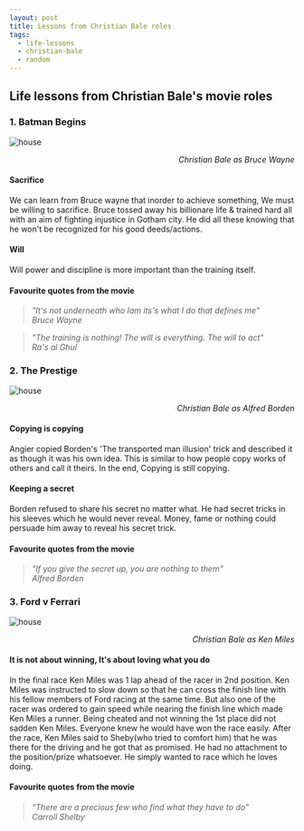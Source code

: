 ```yaml
---
layout: post
title: Lessons from Christian Bale roles
tags:
  - life-lessons
  - christian-bale
  - random
---
```

## Life lessons from Christian Bale's movie roles
### 1. Batman Begins

![house](../../../assets/images/batman-begins.jpg)
<div style="text-align: right"> <cite>Christian Bale as Bruce Wayne</cite></div>

#### Sacrifice
We can learn from Bruce wayne that inorder to achieve something, We must be willing to sacrifice. Bruce tossed away his billionare life & trained hard all with an aim of fighting injustice in Gotham city. He did all these knowing that he won't be recognized for his good deeds/actions.

#### Will
Will power and discipline is more important than the training itself.

#### Favourite quotes from the movie
>_"It's not underneath who Iam its's what I do that defines me"_<br>
><cite>Bruce Wayne</cite>

>_"The training is nothing! The will is everything. The will to act"_<br>
><cite>Ra's al Ghul</cite>

### 2. The Prestige

![house](../../../assets/images/Borden.jpg)
<div style="text-align: right"> <cite>Christian Bale as Alfred Borden</cite></div>

#### Copying is copying
Angier copied Borden's 'The transported man illusion' trick and described it as though it was his own idea. This is similar to how people copy works of others and call it theirs. In the end, Copying is still copying.

#### Keeping a secret
Borden refused to share his secret no matter what. He had secret tricks in his sleeves which he would never reveal. Money, fame or nothing could persuade him away to reveal his secret trick. 

#### Favourite quotes from the movie
>_"If you give the secret up, you are nothing to them"_<br>
><cite>Alfred Borden</cite>

### 3. Ford v Ferrari

![house](../../../assets/images/ford-v-ferrari-2019-christian-bale.png)
<div style="text-align: right"> <cite>Christian Bale as Ken Miles</cite></div>

#### It is not about winning, It's about loving what you do
In the final race Ken Miles was 1 lap ahead of the racer in 2nd position. Ken Miles was instructed to slow down so that he can cross the finish line with his fellow members of Ford racing at the same time. But also one of the racer was ordered to gain speed while nearing the finish line which made Ken Miles a runner. Being cheated and not winning the 1st place did not sadden Ken Miles. Everyone knew he would have won the race easily. After the race, Ken Miles said to Sheby(who tried to comfort him) that he was there for the driving and he got that as promised. He had no attachment to the position/prize whatsoever. He simply wanted to race which he loves doing.

#### Favourite quotes from the movie
>_"There are a precious few who find what they have to do"_<br>
><cite>Carroll Shelby</cite>